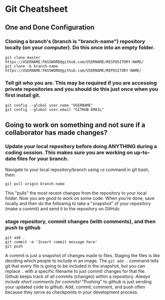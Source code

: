 # Git Cheatsheet
## One and Done Configuration
### Cloning a branch's (branch is "branch-name") repository locally (on your computer). Do this once into an empty folder.
```
git clone master https://USERNAME:PASSWORD@github.com/USERNAME/RESPOSITORY-NAME/
git clone -b branch-name https://USERNAME:PASSWORD@github.com/USERNAME/REPOSITORY-NAME/
```
### Tell git who you are. This may be required if you are accessing private repositories and you should do this just once when you first install git.
```
git config --global user.name "USERNAME"
git config --global user.email "GITHUB-EMAIL"
```

## Going to work on something and not sure if a collaborator has made changes?
### Update your local repository before doing ANYTHING during a coding session. This makes sure you are working on up-to-date files for your branch.
Navigate to your local repository/branch using `cd` command in git bash, then:
```
git pull origin branch-name
```
This "pulls" the most recent changes from the repository to your local folder. 
Now you are good to work on some code. When you're done, save locally and then
do the following to take a "snapshot" of your repository (make a commit) and send it to the repository on GitHub:

### stage repository, commit changes (with comments), and then push to github
```
git add .
git commit -m 'Insert commit message here'
git push
```
A commit is just a snapshot of changes made to files. Staging the files is like deciding which people to include in an image.
The `git add .` command tells git that every file is going to be included in the snapshot, but you can replace `.` with a specific filename
 to just commit changes for that file. Github keeps track of all commits (changes) within a repository. 
*Always include short comments for commits!*
"Pushing" to github is just sending your updated code to github. Add, commit, comment, and push often because they serve as
checkpoints in your development process.  

